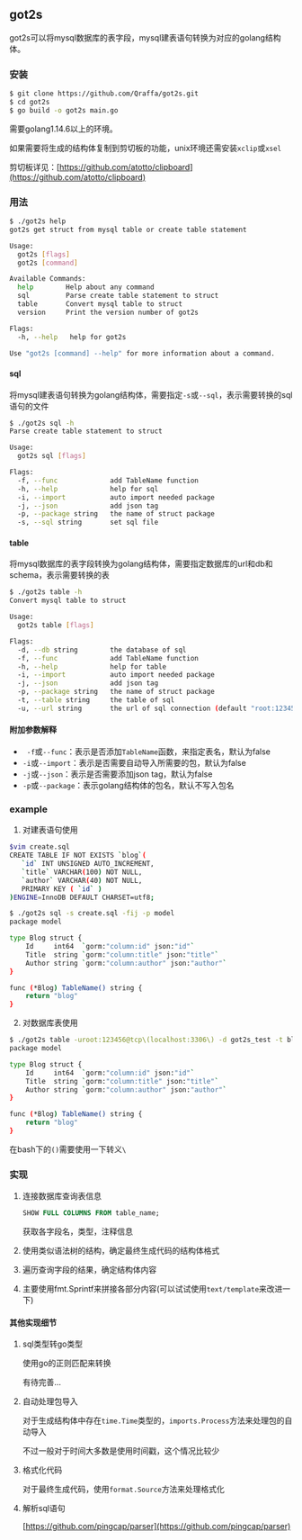 ## got2s

got2s可以将mysql数据库的表字段，mysql建表语句转换为对应的golang结构体。

### 安装

```bash
$ git clone https://github.com/Qraffa/got2s.git
$ cd got2s
$ go build -o got2s main.go
```

需要golang1.14.6以上的环境。

如果需要将生成的结构体复制到剪切板的功能，unix环境还需安装`xclip`或`xsel`

剪切板详见：[https://github.com/atotto/clipboard](https://github.com/atotto/clipboard)

### 用法

```bash
$ ./got2s help
got2s get struct from mysql table or create table statement

Usage:
  got2s [flags]
  got2s [command]

Available Commands:
  help        Help about any command
  sql         Parse create table statement to struct
  table       Convert mysql table to struct
  version     Print the version number of got2s

Flags:
  -h, --help   help for got2s

Use "got2s [command] --help" for more information about a command.
```

#### sql

将mysql建表语句转换为golang结构体，需要指定`-s`或`--sql`，表示需要转换的sql语句的文件

```bash
$ ./got2s sql -h
Parse create table statement to struct

Usage:
  got2s sql [flags]

Flags:
  -f, --func             add TableName function
  -h, --help             help for sql
  -i, --import           auto import needed package
  -j, --json             add json tag
  -p, --package string   the name of struct package
  -s, --sql string       set sql file
```

#### table

将mysql数据库的表字段转换为golang结构体，需要指定数据库的url和db和schema，表示需要转换的表

```bash
$ ./got2s table -h
Convert mysql table to struct

Usage:
  got2s table [flags]

Flags:
  -d, --db string        the database of sql
  -f, --func             add TableName function
  -h, --help             help for table
  -i, --import           auto import needed package
  -j, --json             add json tag
  -p, --package string   the name of struct package
  -t, --table string     the table of sql
  -u, --url string       the url of sql connection (default "root:123456@tcp(localhost:3306)")
```

#### 附加参数解释

- ` -f`或`--func`：表示是否添加`TableName`函数，来指定表名，默认为false
- `-i`或`--import`：表示是否需要自动导入所需要的包，默认为false
- `-j`或`--json`：表示是否需要添加json tag，默认为false
- `-p`或`--package`：表示golang结构体的包名，默认不写入包名

### example

1. 对建表语句使用

```bash
$vim create.sql
CREATE TABLE IF NOT EXISTS `blog`(
   `id` INT UNSIGNED AUTO_INCREMENT,
   `title` VARCHAR(100) NOT NULL,
   `author` VARCHAR(40) NOT NULL,
   PRIMARY KEY ( `id` )
)ENGINE=InnoDB DEFAULT CHARSET=utf8;

$ ./got2s sql -s create.sql -fij -p model
package model

type Blog struct {
	Id     int64  `gorm:"column:id" json:"id"`
	Title  string `gorm:"column:title" json:"title"`
	Author string `gorm:"column:author" json:"author"`
}

func (*Blog) TableName() string {
	return "blog"
}
```

2. 对数据库表使用

```bash
$ ./got2s table -uroot:123456@tcp\(localhost:3306\) -d got2s_test -t blog -fij -p model
package model

type Blog struct {
	Id     int64  `gorm:"column:id" json:"id"`
	Title  string `gorm:"column:title" json:"title"`
	Author string `gorm:"column:author" json:"author"`
}

func (*Blog) TableName() string {
	return "blog"
}
```

在bash下的`()`需要使用一下转义`\`

### 实现

1. 连接数据库查询表信息

   ```sql
   SHOW FULL COLUMNS FROM table_name;
   ```

   获取各字段名，类型，注释信息

2. 使用类似语法树的结构，确定最终生成代码的结构体格式

3. 遍历查询字段的结果，确定结构体内容

4. 主要使用fmt.Sprintf来拼接各部分内容(可以试试使用`text/template`来改进一下)

#### 其他实现细节

1. sql类型转go类型

   使用go的正则匹配来转换

   有待完善...

2. 自动处理包导入

   对于生成结构体中存在`time.Time`类型的，`imports.Process`方法来处理包的自动导入

   不过一般对于时间大多数是使用时间戳，这个情况比较少

3. 格式化代码

   对于最终生成代码，使用`format.Source`方法来处理格式化

4. 解析sql语句

   [https://github.com/pingcap/parser](https://github.com/pingcap/parser)